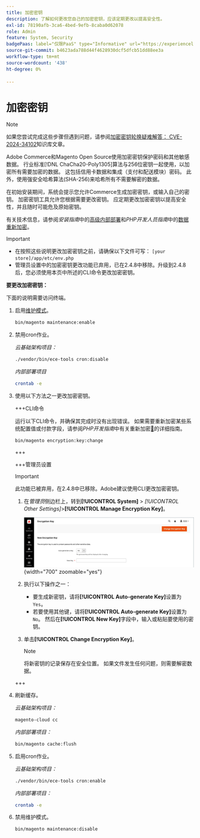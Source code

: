 ```yaml
---
title: 加密密钥
description: 了解如何更改您自己的加密密钥，应该定期更改以提高安全性。
exl-id: 78190afb-3ca6-4bed-9efb-8caba0d62078
role: Admin
feature: System, Security
badgePaas: label="仅限PaaS" type="Informative" url="https://experienceleague.adobe.com/zh-hans/docs/commerce/user-guides/product-solutions" tooltip="仅适用于云项目(Adobe管理的PaaS基础架构)和内部部署项目上的Adobe Commerce 。"
source-git-commit: b4623ada788d44f4628930dcf5dfcb51dd88ee3a
workflow-type: tm+mt
source-wordcount: '438'
ht-degree: 0%

---
```


# 加密密钥

>[!NOTE]
>
>如果您尝试完成这些步骤但遇到问题，请参阅[加密密钥轮换疑难解答： CVE-2024-34102](https://experienceleague.adobe.com/zh-hans/docs/commerce-knowledge-base/kb/troubleshooting/known-issues-patches-attached/troubleshooting-encryption-key-rotation-cve-2024-34102)知识库文章。

Adobe Commerce和Magento Open Source使用加密密钥保护密码和其他敏感数据。 行业标准[!DNL ChaCha20-Poly1305]算法与256位密钥一起使用，以加密所有需要加密的数据。 这包括信用卡数据和集成（支付和配送模块）密码。 此外，使用强安全哈希算法(SHA-256)来哈希所有不需要解密的数据。

在初始安装期间，系统会提示您允许Commerce生成加密密钥，或输入自己的密钥。 加密密钥工具允许您根据需要更改密钥。 应定期更改加密密钥以提高安全性，并且随时可能危及原始密钥。

有关技术信息，请参阅&#x200B;_安装指南_&#x200B;中的[高级内部部署](https://experienceleague.adobe.com/docs/commerce-operations/installation-guide/advanced.html?lang=zh-Hans)和&#x200B;_PHP开发人员指南_&#x200B;中的[数据重新加密](https://developer.adobe.com/commerce/php/development/security/data-encryption/)。

>[!IMPORTANT]
>
>- 在按照这些说明更改加密密钥之前，请确保以下文件可写： `[your store]/app/etc/env.php`
>- 管理员设置中的加密密钥更改功能已弃用，已在2.4.8中移除。升级到2.4.8后，您必须使用本页中所述的CLI命令更改加密密钥。

**要更改加密密钥：**

下面的说明需要访问终端。

1. 启用[维护模式](https://experienceleague.adobe.com/zh-hans/docs/commerce-operations/configuration-guide/setup/application-modes#maintenance-mode)。

   ```bash
   bin/magento maintenance:enable
   ```

1. 禁用cron作业。

   _云基础架构项目：_

   ```bash
   ./vendor/bin/ece-tools cron:disable
   ```

   _内部部署项目_

   ```bash
   crontab -e
   ```

1. 使用以下方法之一更改加密密钥。

   +++CLI命令

   运行以下CLI命令，并确保其完成时没有出现错误。 如果需要重新加密某些系统配置值或付款字段，请参阅&#x200B;_PHP开发指南_&#x200B;中有关重新加密[&#128279;](https://developer.adobe.com/commerce/php/development/security/data-encryption/)的详细指南。

   ```bash
   bin/magento encryption:key:change
   ```

   +++

   +++管理员设置

   >[!IMPORTANT]
   >
   >此功能已被弃用，在2.4.8中已移除。Adobe建议使用CLI更改加密密钥。

   1. 在&#x200B;_管理员_&#x200B;侧边栏上，转到&#x200B;**[!UICONTROL System]** > _[!UICONTROL Other Settings]_>**[!UICONTROL Manage Encryption Key]**。

      ![系统加密密钥](./assets/encryption-key.png){width="700" zoomable="yes"}

   1. 执行以下操作之一：

      - 要生成新密钥，请将&#x200B;**[!UICONTROL Auto-generate Key]**&#x200B;设置为`Yes`。
      - 若要使用其他键，请将&#x200B;**[!UICONTROL Auto-generate Key]**&#x200B;设置为`No`。 然后在&#x200B;**[!UICONTROL New Key]**&#x200B;字段中，输入或粘贴要使用的密钥。

   1. 单击&#x200B;**[!UICONTROL Change Encryption Key]**。

      >[!NOTE]
      >
      >将新密钥的记录保存在安全位置。 如果文件发生任何问题，则需要解密数据。

   +++

1. 刷新缓存。

   _云基础架构项目：_

   ```bash
   magento-cloud cc
   ```

   _内部部署项目：_

   ```bash
   bin/magento cache:flush
   ```

1. 启用cron作业。

   _云基础架构项目：_

   ```bash
   ./vendor/bin/ece-tools cron:enable
   ```

   _内部部署项目：_

   ```bash
   crontab -e
   ```

1. 禁用维护模式。

   ```bash
   bin/magento maintenance:disable
   ```
